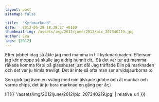 ```yaml
---
layout: post
sitemap: false

title:  "Kyrkmarknad"
date:   2012-06-29 18:38:27 +0100
thumbnail-img: /assets/img/2012/june/2012/pic_207340219.jpg
author: Eva
tags: [2012]
---
```


Efter jobbet idag så åkte jag med mamma in till kyrkmarknaden. Eftersom jag kör moppe så skulle jag aldrig hunnit dit.. Så det var tur att mamma råkade komma förbi på glasshuset just då! Jag träffade Elin på marknaden och det var ju himla trevligt. Det är inte så ofta man ser arvidsjaurborna :o 

Sen gick jag även en sväng med min älskade gubbe och åt munkar och varma chips, det är ju bara marknad en gång per år;)

![]({{ '/assets/img/2012/june/2012/pic_207340219.jpg'  | relative_url }})

